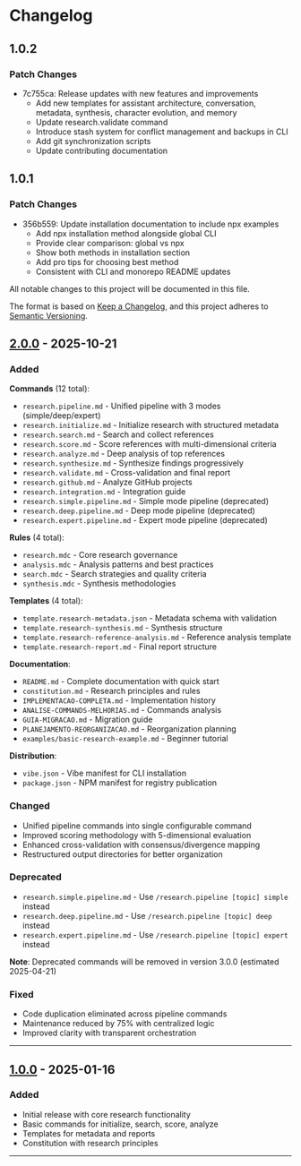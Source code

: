 # Changelog

## 1.0.2

### Patch Changes

- 7c755ca: Release updates with new features and improvements
  - Add new templates for assistant architecture, conversation, metadata, synthesis, character evolution, and memory
  - Update research.validate command
  - Introduce stash system for conflict management and backups in CLI
  - Add git synchronization scripts
  - Update contributing documentation

## 1.0.1

### Patch Changes

- 356b559: Update installation documentation to include npx examples
  - Add npx installation method alongside global CLI
  - Provide clear comparison: global vs npx
  - Show both methods in installation section
  - Add pro tips for choosing best method
  - Consistent with CLI and monorepo README updates

All notable changes to this project will be documented in this file.

The format is based on [Keep a Changelog](https://keepachangelog.com/en/1.0.0/),
and this project adheres to [Semantic Versioning](https://semver.org/spec/v2.0.0.html).

## [2.0.0] - 2025-10-21

### Added

**Commands** (12 total):

- `research.pipeline.md` - Unified pipeline with 3 modes (simple/deep/expert)
- `research.initialize.md` - Initialize research with structured metadata
- `research.search.md` - Search and collect references
- `research.score.md` - Score references with multi-dimensional criteria
- `research.analyze.md` - Deep analysis of top references
- `research.synthesize.md` - Synthesize findings progressively
- `research.validate.md` - Cross-validation and final report
- `research.github.md` - Analyze GitHub projects
- `research.integration.md` - Integration guide
- `research.simple.pipeline.md` - Simple mode pipeline (deprecated)
- `research.deep.pipeline.md` - Deep mode pipeline (deprecated)
- `research.expert.pipeline.md` - Expert mode pipeline (deprecated)

**Rules** (4 total):

- `research.mdc` - Core research governance
- `analysis.mdc` - Analysis patterns and best practices
- `search.mdc` - Search strategies and quality criteria
- `synthesis.mdc` - Synthesis methodologies

**Templates** (4 total):

- `template.research-metadata.json` - Metadata schema with validation
- `template.research-synthesis.md` - Synthesis structure
- `template.research-reference-analysis.md` - Reference analysis template
- `template.research-report.md` - Final report structure

**Documentation**:

- `README.md` - Complete documentation with quick start
- `constitution.md` - Research principles and rules
- `IMPLEMENTACAO-COMPLETA.md` - Implementation history
- `ANALISE-COMMANDS-MELHORIAS.md` - Commands analysis
- `GUIA-MIGRACAO.md` - Migration guide
- `PLANEJAMENTO-REORGANIZACAO.md` - Reorganization planning
- `examples/basic-research-example.md` - Beginner tutorial

**Distribution**:

- `vibe.json` - Vibe manifest for CLI installation
- `package.json` - NPM manifest for registry publication

### Changed

- Unified pipeline commands into single configurable command
- Improved scoring methodology with 5-dimensional evaluation
- Enhanced cross-validation with consensus/divergence mapping
- Restructured output directories for better organization

### Deprecated

- `research.simple.pipeline.md` - Use `/research.pipeline [topic] simple` instead
- `research.deep.pipeline.md` - Use `/research.pipeline [topic] deep` instead
- `research.expert.pipeline.md` - Use `/research.pipeline [topic] expert` instead

**Note**: Deprecated commands will be removed in version 3.0.0 (estimated 2025-04-21)

### Fixed

- Code duplication eliminated across pipeline commands
- Maintenance reduced by 75% with centralized logic
- Improved clarity with transparent orchestration

---

## [1.0.0] - 2025-01-16

### Added

- Initial release with core research functionality
- Basic commands for initialize, search, score, analyze
- Templates for metadata and reports
- Constitution with research principles

---

[2.0.0]: https://github.com/vibes-org/research/releases/tag/v2.0.0
[1.0.0]: https://github.com/vibes-org/research/releases/tag/v1.0.0
